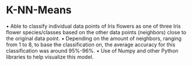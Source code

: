 # K-NN-Means
•	Able to classify individual data points of Iris flowers as one of three Iris flower species/classes based on the other data points (neighbors) close to the original data point. 
•	Depending on the amount of neighbors, ranging from 1 to 8, to base the classification on, the average accuracy for this classification was around 95%-96%. 
•	Use of Numpy and other Python libraries to help visualize this model.
